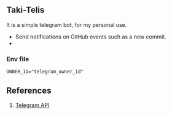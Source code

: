 ## Taki-Telis

It is a simple telegram bot, for my personal use.

* Send notifications on GitHub events such as a new commit.
* 

### Env file
```.env
OWNER_ID="telegram_owner_id"

```

## References
1. [Telegram API](https://core.telegram.org/bots/api)
